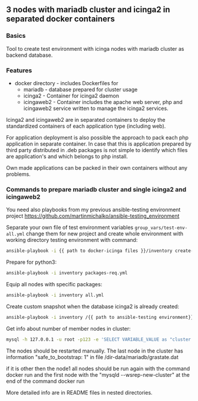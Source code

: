 ## 3 nodes with mariadb cluster and icinga2 in separated docker containers

### Basics

Tool to create test environment with icinga nodes with mariadb cluster as backend database.

### Features

* docker directory - includes Dockerfiles for
  - mariadb - database prepared for cluster usage
  - icinga2 - Container for icinga2 daemon
  - icingaweb2 - Container includes the apache web server, php and icingaweb2 service written to manage the icinga2 services.

Icinga2 and icingaweb2 are in separated containers to deploy the standardized containers of each application type (including web).  

For application deployment is also possible the approach to pack each php application in separate container. In case that this is application prepared by third party distributed in .deb packages is not simple to identify which files are application's and which belongs to php install.

Own made applications can be packed in their own containers without any problems.

### Commands to prepare mariadb cluster and single icinga2 and icingaweb2

You need also playbooks from my previous ansible-testing environment project https://github.com/martinmichalko/ansible-testing_environment

Separate your own file of test environment variables `group_vars/test-env-all.yml` change them for new project and create whole environment with working directory testing environment with command:

```bash
ansible-playbook -i {{ path to docker-icinga files }}/inventory create-update-config.yml --extra-vars "@{{ path to docker-icinga files }}//group_vars/test-env-all.yml"
```

Prepare for python3:
```bash
ansible-playbook -i inventory packages-req.yml
```
Equip all nodes with specific packages:
```bash
ansible-playbook -i inventory all.yml
```

Create custom snapshot when the database icinga2 is already created:
```bash
ansible-playbook -i inventory /{{ path to ansible-testing environment}}/snapshot-create-custom.yml --extra-vars "@group_vars/all.yml"
```
Get info about number of member nodes in cluster:
```bash
mysql -h 127.0.0.1 -u root -p123 -e 'SELECT VARIABLE_VALUE as "cluster size" FROM INFORMATION_SCHEMA.GLOBAL_STATUS WHERE VARIABLE_NAME="wsrep_cluster_size"'
```

The nodes should be restarted manually. The last node in the cluster has information "safe_to_bootstrap: 1" in file /dir-data/mariadb/grastate.dat

if it is other then the node1 all nodes should be run again with the command docker run and the first node with the "mysqld --wsrep-new-cluster" at the end of the command docker run

More detailed info are in README files in nested directories.
